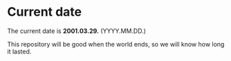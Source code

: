 # Current date

The current date is **2001.03.29.** (YYYY.MM.DD.)

This repository will be good when the world ends, so we will know how long it lasted.